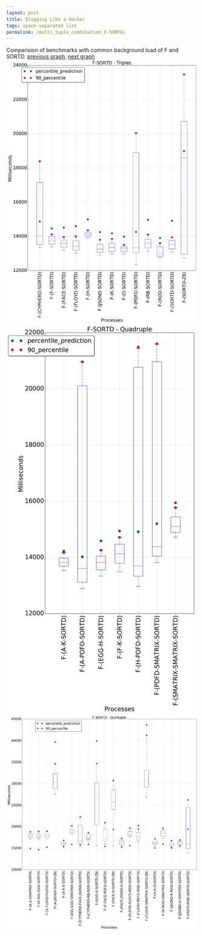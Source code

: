 ```yaml
---
layout: post
title: Blogging Like a Hacker
tags: space separated list
permalink: /multi_tuple_combination_F-SORTD/
---
```


Comparision of benchmarks with common background load of F and SORTD.
[previous graph](../multi_tuple_combination_F-SMATRIX/), [next graph](../multi_tuple_combination_F-ZB/)
![graph figure](./images/triple/F/F-SORTD_box.png)![graph figure](./images/quadruple/F/F-SORTD_box.png)![graph figure](./images/quintuple/F/F-SORTD_box.png)